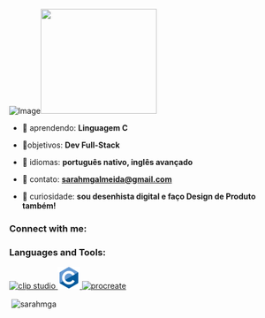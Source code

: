 ![Image](https://github.com/user-attachments/assets/e4ecafe6-e248-481f-bda9-93c3c5f3bb96)<img src = "https://media.tenor.com/3edDaF1Idm0AAAAM/bunny-cute.gif" width = "210" height= "190">


- 🌱 aprendendo: **Linguagem C**

- 🌠objetivos: **Dev Full-Stack**

- 📃 idiomas: **português nativo, inglês avançado**

- 💌 contato: **sarahmgalmeida@gmail.com**

- 🎀 curiosidade: **sou desenhista digital e faço Design de Produto também!**

<h3 align="left">Connect with me:</h3>
<p align="left">
</p>


<h3 align="left">Languages and Tools:</h3>
<p align="left"> <a href="https://www.clipstudio.net/pt/purchase/" target="_blank" rel="noreferrer"> <img 
src="https://encrypted-tbn0.gstatic.com/images?q=tbn:ANd9GcRD69aFbSDFK2oBlC1BfZRG98NYfNBGx5Q2hA&s" alt="clip studio" width="40" height="40"/> </a> <a href="https://www.cprogramming.com/" target="_blank" rel="noreferrer"> <img src="https://raw.githubusercontent.com/devicons/devicon/master/icons/c/c-original.svg" alt="c" width="40" height="40"/> </a> <a href="https://procreate.com/" target="_blank" rel="noreferrer"> <img src="https://logovector.co.uk/cdn/shop/articles/procreate-logo_600x.jpg?v=1683203401" alt="procreate" width="40" height="40"/> </a> </p>

<p>&nbsp;<img align="center" src="https://github-readme-stats.vercel.app/api?username=sarahmga&show_icons=true&locale=en" alt="sarahmga" /></p>
